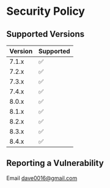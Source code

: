 # Security Policy 

## Supported Versions

| Version | Supported          |
|---------|--------------------|
| 7.1.x   | :white_check_mark: |
| 7.2.x   | :white_check_mark: |
| 7.3.x   | :white_check_mark: |
| 7.4.x   | :white_check_mark: |
| 8.0.x   | :white_check_mark: |
| 8.1.x   | :white_check_mark: |
| 8.2.x   | :white_check_mark: |
| 8.3.x   | :white_check_mark: |
| 8.4.x   | :white_check_mark: |

## Reporting a Vulnerability

Email dave0016@gmail.com